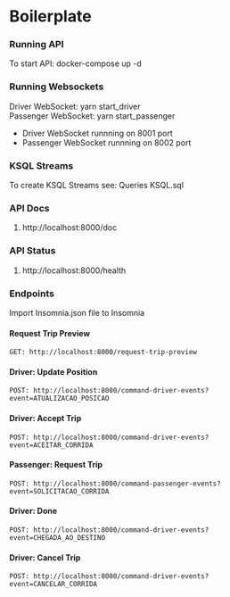 # Boilerplate

  ### Running API
  To start API: docker-compose up -d
  
  ### Running Websockets
  Driver WebSocket: yarn start_driver  
  Passenger WebSocket: yarn start_passenger
  
  - Driver WebSocket runnning on 8001 port
  - Passenger WebSocket runnning on 8002 port

  ### KSQL Streams
  To create KSQL Streams see: Queries KSQL.sql 
   
  ### API Docs
  1. http://localhost:8000/doc

  ### API Status
  1. http://localhost:8000/health  

  ### Endpoints
  
  Import Insomnia.json file to Insomnia
  
  #### Request Trip Preview
    GET: http://localhost:8000/request-trip-preview
    
  #### Driver: Update Position
    POST: http://localhost:8000/command-driver-events?event=ATUALIZACAO_POSICAO
    
  #### Driver: Accept Trip
    POST: http://localhost:8000/command-driver-events?event=ACEITAR_CORRIDA
    
  #### Passenger: Request Trip
    POST: http://localhost:8000/command-passenger-events?event=SOLICITACAO_CORRIDA
    
  #### Driver: Done
    POST: http://localhost:8000/command-driver-events?event=CHEGADA_AO_DESTINO
    
  #### Driver: Cancel Trip
    POST: http://localhost:8000/command-driver-events?event=CANCELAR_CORRIDA
    
  
    
  
  
